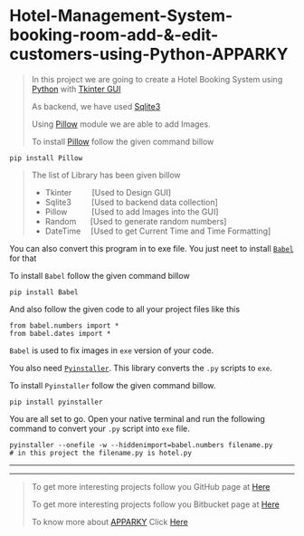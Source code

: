 # Hotel-Management-System-booking-room-add-&-edit-customers-using-Python-APPARKY

> In this project we are going to create a Hotel Booking System using [Python](https://www.python.org/) with [Tkinter GUI](https://docs.python.org/3/library/tkinter.html) 
> 
> As backend, we have used [Sqlite3](https://sqlite.org/index.html)
> 
> Using [Pillow](https://pypi.org/project/Pillow/) module we are able to add Images.
> 
> To install [Pillow](https://pypi.org/project/Pillow/) follow the given command billow
> 
```commandline
pip install Pillow
```

> The list of Library has been given billow
> 
> - Tkinter   &emsp;&emsp;&nbsp;[Used to Design GUI]
> - Sqlite3   &emsp;&emsp;&nbsp;[Used to backend data collection]
> - Pillow    &emsp;&emsp;&ensp;&nbsp;[Used to add Images into the GUI]
> - Random    &emsp;&ensp;[Used to generate random numbers]
> - DateTime  &emsp;[Used to get Current Time and Time Formatting]


You can also convert this program in to exe file. You just neet to install [`Babel`](https://babel.pocoo.org/en/latest/) for that

To install `Babel` follow the given command billow
```commandline
pip install Babel
```

And also follow the given code to all your project files like this
```commandline
from babel.numbers import *
from babel.dates import *
```
`Babel` is used to fix images in `exe` version of your code.

You also need [`Pyinstaller`](https://pyinstaller.org/en/stable/). This library converts the `.py` scripts to `exe`.

To install `Pyinstaller` follow the given command billow.
```commandline
pip install pyinstaller
```

You are all set to go. Open your native terminal and run the following command to convert your `.py` script into `exe` file.
```commandline
pyinstaller --onefile -w --hiddenimport=babel.numbers filename.py   
# in this project the filename.py is hotel.py
```


--------------------------------




-------------------
> 
> To get more interesting projects follow you GitHub page at [Here](https://github.com/Apparky)
> 
> To get more interesting projects follow you Bitbucket page at [Here](https://bitbucket.org/apparky-web/workspace/overview)
> 
> To know more about [APPARKY](https://apparky-soumenmtec-gmailcom.vercel.app/) Click [Here](https://apparky-soumenmtec-gmailcom.vercel.app/)


